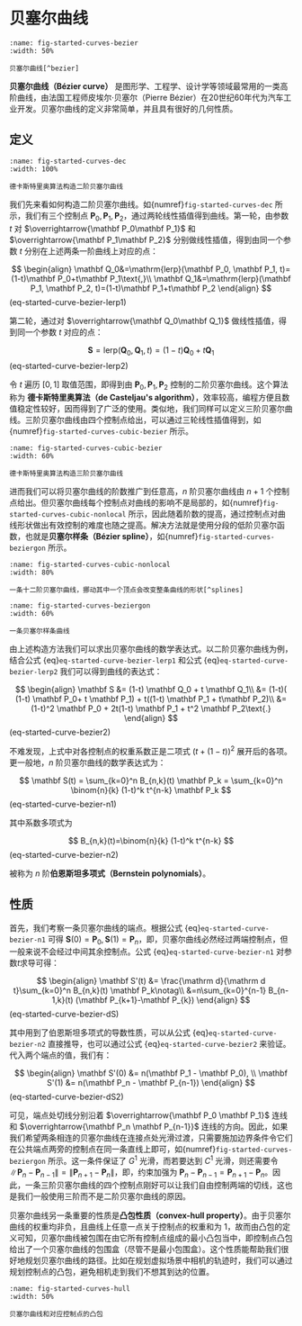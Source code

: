 # 贝塞尔曲线

```{figure} fig/Bezier_curve.svg
:name: fig-started-curves-bezier
:width: 50%

贝塞尔曲线[^bezier]
```

[^bezier]: [Wikipedia: Bézier curve](https://en.wikipedia.org/wiki/B%C3%A9zier_curve)

**贝塞尔曲线（Bézier curve）** 是图形学、工程学、设计学等领域最常用的一类高阶曲线，由法国工程师皮埃尔·贝塞尔（Pierre Bézier）在20世纪60年代为汽车工业开发。贝塞尔曲线的定义非常简单，并且具有很好的几何性质。

## 定义

```{figure} fig/dec.png
:name: fig-started-curves-dec
:width: 100%

德卡斯特里奥算法构造二阶贝塞尔曲线
```

我们先来看如何构造二阶贝塞尔曲线。如{numref}`fig-started-curves-dec` 所示，我们有三个控制点 $\mathbf{P}_0, \mathbf{P}_1, \mathbf{P}_2$，通过两轮线性插值得到曲线。第一轮，由参数 $t$ 对 $\overrightarrow{\mathbf P_0\mathbf P_1}$ 和 $\overrightarrow{\mathbf P_1\mathbf P_2}$ 分别做线性插值，得到由同一个参数 $t$ 分别在上述两条一阶曲线上对应的点：

$$
\begin{align}
  \mathbf Q_0&=\mathrm{lerp}(\mathbf P_0, \mathbf P_1, t)=(1-t)\mathbf P_0+t\mathbf P_1\text{,}\\
  \mathbf Q_1&=\mathrm{lerp}(\mathbf P_1, \mathbf P_2, t)=(1-t)\mathbf P_1+t\mathbf P_2
\end{align}
$$ (eq-started-curve-bezier-lerp1)

第二轮，通过对 $\overrightarrow{\mathbf Q_0\mathbf Q_1}$ 做线性插值，得到同一个参数 $t$ 对应的点：

$$
\mathbf S=\mathrm{lerp}(\mathbf Q_0, \mathbf Q_1, t)=(1-t)\mathbf Q_0+t\mathbf Q_1
$$ (eq-started-curve-bezier-lerp2)

令 $t$ 遍历 $[0,1]$ 取值范围，即得到由 $\mathbf P_0, \mathbf P_1, \mathbf P_2$ 控制的二阶贝塞尔曲线。这个算法称为 **德卡斯特里奥算法（de Casteljau's algorithm）**，效率较高，编程方便且数值稳定性较好，因而得到了广泛的使用。类似地，我们同样可以定义三阶贝塞尔曲线。三阶贝塞尔曲线由四个控制点给出，可以通过三轮线性插值得到，如{numref}`fig-started-curves-cubic-bezier` 所示。

```{figure} fig/cubic_bezier.png
:name: fig-started-curves-cubic-bezier
:width: 60%

德卡斯特里奥算法构造三阶贝塞尔曲线
```

进而我们可以将贝塞尔曲线的阶数推广到任意高，$n$ 阶贝塞尔曲线由 $n+1$ 个控制点给出。但贝塞尔曲线每个控制点对曲线的影响不是局部的，如{numref}`fig-started-curves-cubic-nonlocal` 所示，因此随着阶数的提高，通过控制点对曲线形状做出有效控制的难度也随之提高。解决方法就是使用分段的低阶贝塞尔函数，也就是**贝塞尔样条（Bézier spline）**，如{numref}`fig-started-curves-beziergon` 所示。

```{figure} fig/bezier-nonlocal-2.png
:name: fig-started-curves-cubic-nonlocal
:width: 80%

一条十二阶贝塞尔曲线，挪动其中一个顶点会改变整条曲线的形状[^splines]
```

[^splines]: [The continuity of splines](https://www.youtube.com/watch?v=jvPPXbo87ds)

```{figure} fig/Beziergon.svg
:name: fig-started-curves-beziergon
:width: 60%

一条贝塞尔样条曲线
```

由上述构造方法我们可以求出贝塞尔曲线的数学表达式。以二阶贝塞尔曲线为例，结合公式 {eq}`eq-started-curve-bezier-lerp1` 和公式 {eq}`eq-started-curve-bezier-lerp2` 我们可以得到曲线的表达式： 

$$
\begin{align}
    \mathbf S &= (1-t) \mathbf Q_0  + t \mathbf Q_1\\
    &= (1-t)( (1-t) \mathbf P_0+ t \mathbf P_1) + t((1-t) \mathbf P_1 + t\mathbf P_2)\\
    &= (1-t)^2 \mathbf P_0 + 2t(1-t) \mathbf P_1 + t^2 \mathbf P_2\text{.}
\end{align}
$$ (eq-started-curve-bezier2)

不难发现，上式中对各控制点的权重系数正是二项式 $(t+(1-t))^2$ 展开后的各项。更一般地，$n$ 阶贝塞尔曲线的数学表达式为：

$$
\mathbf S(t) = \sum_{k=0}^n B_{n,k}(t) \mathbf P_k = \sum_{k=0}^n \binom{n}{k} (1-t)^k t^{n-k} \mathbf P_k
$$ (eq-started-curve-bezier-n1)

其中系数多项式为

$$
B_{n,k}(t)=\binom{n}{k} (1-t)^k t^{n-k}
$$ (eq-started-curve-bezier-n2)

被称为 $n$ 阶**伯恩斯坦多项式（Bernstein polynomials）**。

## 性质

首先，我们考察一条贝塞尔曲线的端点。根据公式 {eq}`eq-started-curve-bezier-n1` 可得 $\mathbf S(0)=\mathbf P_0,\,\mathbf S(1)=\mathbf P_{n}$，即，贝塞尔曲线必然经过两端控制点，但一般来说不会经过中间其余控制点。公式 {eq}`eq-started-curve-bezier-n1` 对参数$t$求导可得：

$$
\begin{align}
    \mathbf S'(t) &= \frac{\mathrm d}{\mathrm d t}\sum_{k=0}^n B_{n,k}(t) \mathbf P_k\notag\\
    &=n\sum_{k=0}^{n-1} B_{n-1,k}(t) (\mathbf P_{k+1}-\mathbf P_{k})
\end{align}
$$ (eq-started-curve-bezier-dS)

其中用到了伯恩斯坦多项式的导数性质，可以从公式 {eq}`eq-started-curve-bezier-n2` 直接推导，也可以通过公式 {eq}`eq-started-curve-bezier2` 来验证。代入两个端点的值，我们有：

$$
\begin{align}
    \mathbf S'(0) &= n(\mathbf P_1 - \mathbf P_0),   \\
    \mathbf S'(1) &= n(\mathbf P_n - \mathbf P_{n-1})
\end{align}
$$ (eq-started-curve-bezier-dS2)

可见，端点处切线分别沿着 $\overrightarrow{\mathbf P_0 \mathbf P_1}$ 连线和 $\overrightarrow{\mathbf P_n \mathbf P_{n-1}}$ 连线的方向。因此，如果我们希望两条相连的贝塞尔曲线在连接点处光滑过渡，只需要施加边界条件令它们在公共端点两旁的控制点在同一条直线上即可，如{numref}`fig-started-curves-beziergon` 所示。这一条件保证了 $G^1$ 光滑，而若要达到 $C^1$ 光滑，则还需要令 $\|\mathbf P_n-\mathbf P_{n-1}\| = \|\mathbf P_{n+1} - \mathbf P_{n}\|$，即，约束加强为 $\mathbf P_n-\mathbf P_{n-1} = \mathbf P_{n+1} - \mathbf P_{n}$。因此，一条三阶贝塞尔曲线的四个控制点刚好可以让我们自由控制两端的切线，这也是我们一般使用三阶而不是二阶贝塞尔曲线的原因。

贝塞尔曲线另一条重要的性质是**凸包性质（convex-hull property）**。由于贝塞尔曲线的权重均非负，且曲线上任意一点关于控制点的权重和为 $1$，故而由凸包的定义可知，贝塞尔曲线被包围在由它所有控制点组成的最小凸包当中，即控制点凸包给出了一个贝塞尔曲线的包围盒（尽管不是最小包围盒）。这个性质能帮助我们很好地规划贝塞尔曲线的路径。比如在规划虚拟场景中相机的轨迹时，我们可以通过规划控制点的凸包，避免相机走到我们不想其到达的位置。

```{figure} fig/hull.jpg
:name: fig-started-curves-hull
:width: 50%

贝塞尔曲线和对应控制点的凸包
```